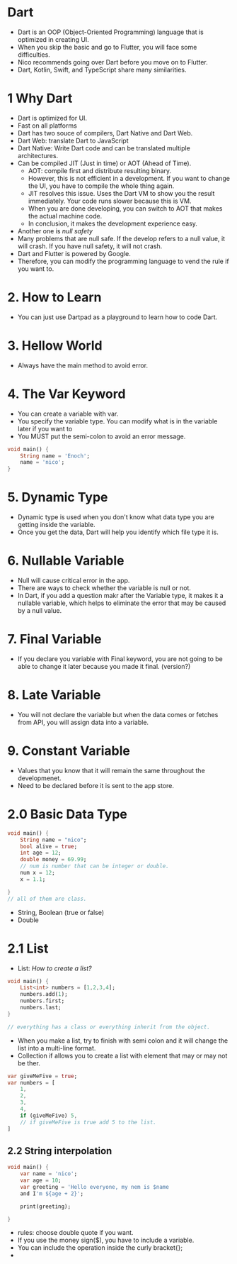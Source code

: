 # Dart

- Dart is an OOP (Object-Oriented Programming) language that is optimized in creating UI.
- When you skip the basic and go to Flutter, you will face some difficulties.
- Nico recommends going over Dart before you move on to Flutter.
- Dart, Kotlin, Swift, and TypeScript share many similarities.

# 1 Why Dart

- Dart is optimized for UI.
- Fast on all platforms
- Dart has two souce of compilers, Dart Native and Dart Web.
- Dart Web: translate Dart to JavaScript
- Dart Native: Write Dart code and can be translated multiple architectures.
- Can be compiled JIT (Just in time) or AOT (Ahead of Time).
    - AOT: compile first and distribute resulting binary.
    - However, this is not efficient in a development. If you want to change the UI, you have to compile the whole thing again.
    - JIT resolves this issue. Uses the Dart VM to show you the result immediately. Your code runs slower because this is VM. 
    - When you are done developing, you can switch to AOT that makes the actual machine code. 
    - In conclusion, it makes the development experience easy.
- Another one is *null safety*
- Many problems that are null safe. If the develop refers to a null value, it will crash. If you have null safety, it will not crash.
- Dart and Flutter is powered by Google. 
- Therefore, you can modify the programming language to vend the rule if you want to.

# 2. How to Learn

- You can just use Dartpad as a playground to learn how to code Dart.


# 3. Hellow World

- Always have the main method to avoid error.

# 4. The Var Keyword

- You can create a variable with var.
- You specify the variable type. You can modify what is in the variable later if you want to 
- You MUST put the semi-colon to avoid an error message.
```dart
void main() {
    String name = 'Enoch';
    name = 'nico';
}
```

# 5. Dynamic Type

- Dynamic type is used when you don't know what data type you are getting inside the variable. 
- Once you get the data, Dart will help you identify which file type it is. 

# 6. Nullable Variable

- Null will cause critical error in the app. 
- There are ways to check whether the variable is null or not.
- In Dart, if you add a question makr after the Variable type, it makes it a nullable variable, which helps to eliminate the error that may be caused by a null value.

# 7. Final Variable

- If you declare you variable with Final keyword, you are not going to be able to change it later because you made it final. (version?)

# 8. Late Variable

- You will not declare the variable but when the data comes or fetches from API, you will assign data into a variable.

# 9. Constant Variable

- Values that you know that it will remain the same throughout the developmenet. 
- Need to be declared before it is sent to the app store.

# 2.0 Basic Data Type

```dart
void main() {
    String name = "nico";
    bool alive = true;
    int age = 12;
    double money = 69.99;
    // num is number that can be integer or double.
    num x = 12;
    x = 1.1;

}
// all of them are class. 

```

- String, Boolean (true or false)
- Double

# 2.1 List

- List: 
*How to create a list?*
```dart
void main() {
    List<int> numbers = [1,2,3,4];
    numbers.add(1);
    numbers.first;
    numbers.last;
}

// everything has a class or everything inherit from the object.
```
- When you make a list, try to finish with semi colon and it will change the list into a multi-line format. 
- Collection if allows you to create a list with element that may or may not be ther. 
```dart
var giveMeFive = true;
var numbers = [
    1,
    2,
    3,
    4,
    if (giveMeFive) 5,
    // if giveMeFive is true add 5 to the list.
]
```

## 2.2 String interpolation


```dart
void main() {
    var name = 'nico';
    var age = 10;
    var greeting = 'Hello everyone, my nem is $name
    and I'm ${age + 2}';

    print(greeting);

}
```
- rules: choose double quote if you want.
- If you use the money sign($), you have to include a variable. 
- You can include the operation inside the curly bracket{};
- 